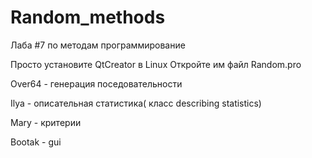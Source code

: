 Random_methods
==============

Лаба #7 по методам программирование

Просто установите QtCreator в Linux
Откройте им файл Random.pro

Over64 - генерация поседовательности

Ilya - описательная статистика( класс describing statistics)

Mary - критерии

Bootak - gui 

